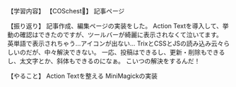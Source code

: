 【学習内容】
【COSchest👗】
記事ページ

【振り返り】
記事作成、編集ページの実装をした。
Action Textを導入して、挙動の確認はできたのですが、ツールバーが綺麗に表示されなくて泣いてます。
英単語で表示されちゃう…アイコンが出ない…
TrixとCSSとJSの読み込み云々らしいのだが、中々解決できない。
一応、投稿はできるし、更新・削除もできるし、太文字とか、斜体もできるのになぁ。
こいつの解決をするんだ！

【やること】
Action Textを整える
MiniMagickの実装
